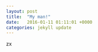 ```yaml
---
layout: post
title:  "My man!"
date:   2016-01-11 01:11:01 +0000
categories: jekyll update
---
```


zx